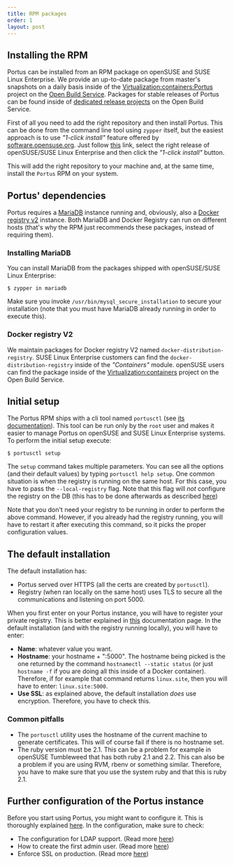 ```yaml
---
title: RPM packages
order: 1
layout: post
---
```


## Installing the RPM

Portus can be installed from an RPM package on openSUSE and SUSE Linux
Enterprise. We provide an up-to-date package from master's snapshots
on a daily basis inside of the [Virtualization:containers:Portus](https://build.opensuse.org/project/show/Virtualization:containers:Portus)
project on the [Open Build Service](http://openbuildservice.org/). Packages
for stable releases of Portus can be found inside of
[dedicated release projects](https://build.opensuse.org/project/subprojects/Virtualization:containers:Portus)
on the Open Build Service.

First of all you need to add the right repository and then install Portus. This
can be done from the command line tool using `zypper` itself, but the
easiest approach is to use *"1-click install"* feature offered by
[software.opensuse.org](http://software.opensuse.org). Just follow
[this](http://software.opensuse.org/package/Portus?search_term=Portus)
link, select the right release of openSUSE/SUSE Linux Enterprise and then click
the *"1-click install"* button.

This will add the right repository to your machine and, at the same time,
install the `Portus` RPM on your system.

## Portus' dependencies

Portus requires a [MariaDB](https://mariadb.com/) instance running and,
obviously, also a [Docker registry v2](https://github.com/docker/distribution)
instance. Both MariaDB and Docker Registry can run on different hosts (that's
why the RPM just recommends these packages, instead of requiring them).

### Installing MariaDB

You can install MariaDB from the packages shipped with openSUSE/SUSE Linux
Enterprise:

    $ zypper in mariadb

Make sure you invoke `/usr/bin/mysql_secure_installation` to secure your
installation (note that you must have MariaDB already running in order to
execute this).

### Docker registry V2

We maintain packages for Docker registry V2 named
`docker-distribution-registry`. SUSE Linux Enterprise customers can find the
`docker-distribution-registry` inside of the *"Containers"* module. openSUSE
users can find the package inside of the
[Virtualization:containers](https://build.opensuse.org/project/show/Virtualization:containers)
project on the Open Build Service.

## Initial setup

The Portus RPM ships with a cli tool named `portusctl` (see
[its documentation](/docs/portusctl.html)). This tool can be run only by the
`root` user and makes it easier to manage Portus on openSUSE and SUSE Linux
Enterprise systems. To perform the initial setup execute:

    $ portusctl setup

The `setup` command takes multiple parameters. You can see all the options
(and their default values) by typing `portusctl help setup`. One common
situation is when the registry is running on the same host. For this case, you
have to pass the `--local-registry` flag. Note that this flag will *not*
configure the registry on the DB (this has to be done afterwards as described
[here](/docs/Configuring-the-registry.html))

Note that you don't need your registry to be running in order to perform the
above command. However, if you already had the registry running, you will have
to restart it after executing this command, so it picks the proper
configuration values.

## The default installation

The default installation has:

* Portus served over HTTPS (all the certs are created by `portusctl`).
* Registry (when ran locally on the same host) uses TLS to secure all the
  communications and listening on port 5000.

When you first enter on your Portus instance, you will have to register your
private registry. This is better explained in
[this](/docs/Configuring-the-registry.html) documentation page. In the default
installation (and with the registry running locally), you will have to enter:

* **Name**: whatever value you want.
* **Hostname**: your hostname + ":5000". The hostname being picked is the one
returned by the command `hostnamectl --static status` (or just `hostname -f` if
you are doing all this inside of a Docker container). Therefore, if for example
that command returns `linux.site`, then you will have to enter:
`linux.site:5000`.
* **Use SSL**: as explained above, the default installation *does* use
encryption. Therefore, you have to check this.

### Common pitfalls

- The `portusctl` utility uses the hostname of the current machine to generate
  certificates. This will of course fail if there is no hostname set.
- The ruby version must be 2.1. This can be a problem for example in openSUSE
  Tumbleweed that has both ruby 2.1 and 2.2. This can also be a problem if you
  are using RVM, rbenv or something similar. Therefore, you have to make sure
  that you use the system ruby and that this is ruby 2.1.

## Further configuration of the Portus instance

Before you start using Portus, you might want to configure it. This is
thoroughly explained [here](/docs/Configuring-Portus.html). In the
configuration, make sure to check:

- The configuration for LDAP support. (Read more [here](/docs/Configuring-Portus.html#ldap-support))
- How to create the first admin user. (Read more [here](/docs/Configuring-Portus.html#creating-the-first-admin-user))
- Enforce SSL on production. (Read more [here](/docs/Configuring-Portus.html#enforce-ssl-usage-on-production))
